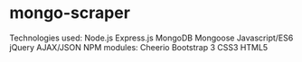 # mongo-scraper

Technologies used:
Node.js
Express.js
MongoDB
Mongoose
Javascript/ES6
jQuery
AJAX/JSON
NPM modules:
Cheerio
Bootstrap 3
CSS3 
HTML5
